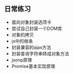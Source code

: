 ## 日常练习

- 面向对象封装选项卡
- 尝试自己封装一个DOM库
- 对象的拷贝
- js中的继承
- 封装兼容的ajax方法
- 封装查询字符串转成对象方法
- jsonp原理
- Promise基本实现原理